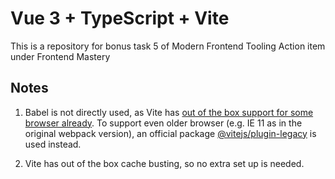# Vue 3 + TypeScript + Vite

This is a repository for bonus task 5 of Modern Frontend Tooling Action item under Frontend Mastery

## Notes
1. Babel is not directly used, as Vite has [out of the box support for some browser already](https://vite.dev/guide/build.html#browser-compatibility). To support even older browser (e.g. IE 11 as in the original webpack version), an official package [@vitejs/plugin-legacy](https://github.com/vitejs/vite/tree/main/packages/plugin-legacy) is used instead.

2. Vite has out of the box cache busting, so no extra set up is needed.


